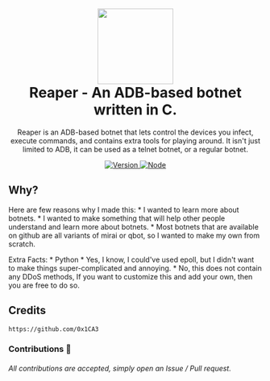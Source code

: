 <h1 align="center">
	<img src="https://static.thenounproject.com/png/4050176-200.png" width="150px"><br>
    Reaper - An ADB-based botnet written in C.
</h1>
<p align="center">
	Reaper is an ADB-based botnet that lets control the devices you infect, execute commands, and contains extra tools for playing around. It isn't just limited 
	to ADB, it can be used as a telnet botnet, or a regular botnet.
</p>

<p align="center">
	<a href="https://deno.land" target="_blank">
    	<img src="https://img.shields.io/badge/Version-1.0.0-7DCDE3?style=for-the-badge" alt="Version">
     </a>
	<a href="https://deno.land" target="_blank">
    	<img src="https://img.shields.io/badge/Deno-1.0.0+-7DCDE3?style=for-the-badge" alt="Node">
     </a>
</p>

## Why?
Here are few reasons why I made this:
	* I wanted to learn more about botnets.
	* I wanted to make something that will help other people understand and learn more about botnets.
	* Most botnets that are available on github are all variants of mirai or qbot, so I wanted to make my own from scratch.

Extra Facts:
	  *   Python
	* Yes, I know, I could've used epoll, but I didn't want to make things super-complicated and annoying.
	* No, this does not contain any DDoS methods, If you want to customize this and add your own, then you are free to do so.

## Credits
```
https://github.com/0x1CA3
```
### Contributions 🎉
###### All contributions are accepted, simply open an Issue / Pull request.
